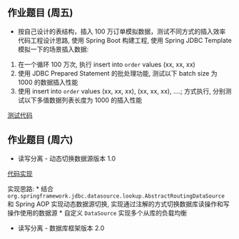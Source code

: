 ## 作业题目 (周五)
* 按自己设计的表结构，插入 100 万订单模拟数据，测试不同方式的插入效率
代码工程设计思路, 使用 Spring Boot 构建工程, 使用 Spring JDBC Template 模拟一下的场景插入数据:
1. 在一个循环 100 万次, 执行 insert into `order` values (xx, xx, xx)
2. 使用 JDBC Prepared Statement 的批处理功能, 测试以下 batch size 为 1000 的数据插入性能
3. 使用 insert into `order` values (xx, xx, xx), (xx, xx, xx), ....; 方式执行, 分别测试以下多值数据列表长度为 1000 的插入性能

[测试代码](./week07_thrus_assignment_02/src/test/java/io/x12fd16b/week7/thrus/assignment02/dao/OrderDAOTest.java)

## 作业题目 (周六)
* 读写分离 - 动态切换数据源版本 1.0

[代码实现](./week07_sat_assignment_02/src/main/java/io/x12fd16b/week7/sat/assignment02/)

实现思路:
    * 结合 `org.springframework.jdbc.datasource.lookup.AbstractRoutingDataSource` 和 Spring AOP 实现动态数据源切换, 实现通过注解的方式切换数据库读操作和写操作使用的数据源
    * 自定义 `DataSource` 实现多个从库的负载均衡

* 读写分离 - 数据库框架版本 2.0